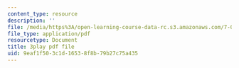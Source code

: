 ```yaml
---
content_type: resource
description: ''
file: /media/https%3A/open-learning-course-data-rc.s3.amazonaws.com/7-016-introductory-biology-fall-2018/9eaf1f503c1d16538f8b79b27c75a435_jeNPvqRXI9I.pdf
file_type: application/pdf
resourcetype: Document
title: 3play pdf file
uid: 9eaf1f50-3c1d-1653-8f8b-79b27c75a435
---
```

